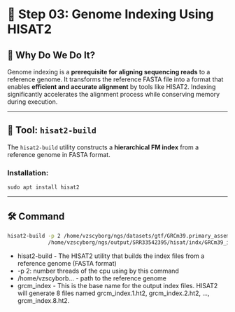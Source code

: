 # 🧬 Step 03: Genome Indexing Using HISAT2

## 🎯 Why Do We Do It?
Genome indexing is a **prerequisite for aligning sequencing reads** to a reference genome. It transforms the reference FASTA file into a format that enables **efficient and accurate alignment** by tools like HISAT2. Indexing significantly accelerates the alignment process while conserving memory during execution.

---

## 🔧 Tool: `hisat2-build`

The `hisat2-build` utility constructs a **hierarchical FM index** from a reference genome in FASTA format.

### Installation: 
``` sudo apt install hisat2 ```

---

## 🛠️ Command

```bash
hisat2-build -p 2 /home/vzscyborg/ngs/datasets/gtf/GRCm39.primary_assembly.genome.fa \
             /home/vzscyborg/ngs/output/SRR33542395/hisat/indx/GRCm39_index
```
-  hisat2-build - 	The HISAT2 utility that builds the index files from a reference genome (FASTA format)
-  -p 2: number threads of the cpu using by this command 
-  /home/vzscyborb... - path to the reference genome 
-  grcm_index - This is the base name for the output index files. HISAT2 will generate 8 files named grcm_index.1.ht2, grcm_index.2.ht2, ..., grcm_index.8.ht2.
